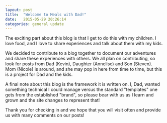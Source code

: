```yaml
---
layout: post
title:  "Welcome to Meals with Dad!"
date:   2015-05-29 20:26:14
categories: general update
---
```


The exciting part about this blog is that I get to do this with my children. I love food, and I love to share experiences and talk
 about them with my kids. 

We decided to contribute to a blog together to document our adventures and share these experiences with others. We all plan on
 contributing, so look for posts from Dad (Kevin), Daughter (Annelise) and Son (Steven). Mom (Nicole) is around, and she may pop in here from 
time to time, but this is a project for Dad and the kids.   

A final note about this blog is the framework it is written on. I, Dad, wanted something technical I could manage versus the 
standard "templates" one gets from the established "brand", so please bear with us as I learn and grown and the site changes to 
represent that!

Thank you for checking in and we hope that you will visit often and provide us with many comments on our posts!
